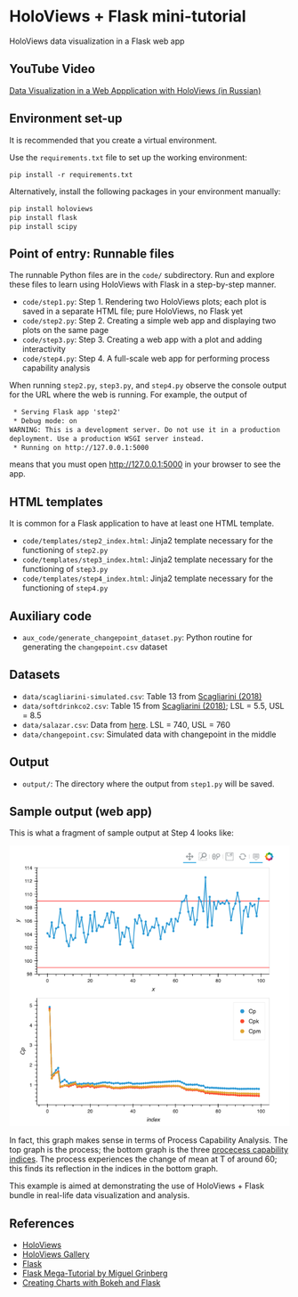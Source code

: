 # HoloViews + Flask mini-tutorial
HoloViews data visualization in a Flask web app

## YouTube Video
[Data Visualization in a Web Appplication with HoloViews (in Russian)](https://www.youtube.com/watch?v=tjY73jE2EiY)

## Environment set-up
It is recommended that you create a virtual environment.

Use the `requirements.txt` file to set up the working environment:
```commandline
pip install -r requirements.txt
```

Alternatively, install the following packages in your environment manually:
```commandline
pip install holoviews
pip install flask
pip install scipy
```

## Point of entry: Runnable files
The runnable Python files are in the `code/` subdirectory.
Run and explore these files to learn using HoloViews with Flask in a step-by-step manner.

- `code/step1.py`: Step 1. Rendering two HoloViews plots; each plot is saved in a separate HTML file; pure HoloViews, no Flask yet
- `code/step2.py`: Step 2. Creating a simple web app and displaying two plots on the same page
- `code/step3.py`: Step 3. Creating a web app with a plot and adding interactivity
- `code/step4.py`: Step 4. A full-scale web app for performing process capability analysis

When running `step2.py`, `step3.py`, and `step4.py` observe the console output
for the URL where the web is running. For example, the output of
```commandline
 * Serving Flask app 'step2'
 * Debug mode: on
WARNING: This is a development server. Do not use it in a production deployment. Use a production WSGI server instead.
 * Running on http://127.0.0.1:5000
```
means that you must open http://127.0.0.1:5000 in your browser to see the app.

## HTML templates
It is common for a Flask application to have at least one HTML template.
- `code/templates/step2_index.html`: Jinja2 template necessary for the functioning of `step2.py`
- `code/templates/step3_index.html`: Jinja2 template necessary for the functioning of `step3.py`
- `code/templates/step4_index.html`: Jinja2 template necessary for the functioning of `step4.py`

## Auxiliary code
- `aux_code/generate_changepoint_dataset.py`: Python routine for generating the `changepoint.csv` dataset

## Datasets
- `data/scagliarini-simulated.csv`: Table 13 from [Scagliarini (2018)](http://amsacta.unibo.it/5413/1/Quaderni_2016_5_Scagliarini_Sequential.pdf)
- `data/softdrinkco2.csv`: Table 15 from [Scagliarini (2018)](http://amsacta.unibo.it/5413/1/Quaderni_2016_5_Scagliarini_Sequential.pdf); LSL = 5.5, USL = 8.5 
- `data/salazar.csv`: Data from
[here](https://towardsdatascience.com/process-capability-analysis-with-r-1a4ccc2d4270).
LSL = 740, USL = 760
- `data/changepoint.csv`: Simulated data with changepoint in the middle

## Output
- `output/`: The directory where the output from `step1.py` will be saved.

## Sample output (web app)
This is what a fragment of sample output at Step 4 looks like:

![Graphs for PCI with changepoint](assets/img/changepoint_plots.png "Changepoint + PCI")

In fact, this graph makes sense in terms of Process Capability Analysis.
The top graph is the process; the bottom graph is the three
[procecess capability indices](https://en.wikipedia.org/wiki/Process_capability_index).
The process experiences the change of mean at T of around 60;
this finds its reflection in the indices in the bottom graph.

This example is aimed at demonstrating the use of HoloViews + Flask bundle
in real-life data visualization and analysis.

## References
- [HoloViews](https://holoviews.org/index.html)
- [HoloViews Gallery](https://holoviews.org/gallery/)
- [Flask](https://flask.palletsprojects.com/en/2.2.x/)
- [Flask Mega-Tutorial by Miguel Grinberg](https://blog.miguelgrinberg.com/post/the-flask-mega-tutorial-part-i-hello-world)
- [Creating Charts with Bokeh and Flask](https://www.gcptutorials.com/post/creating-charts-with-bokeh-and-flask)
